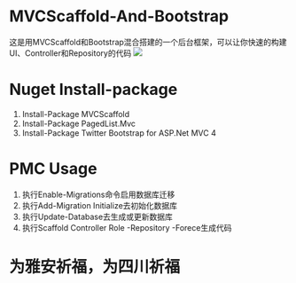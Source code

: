 MVCScaffold-And-Bootstrap
=========================

这是用MVCScaffold和Bootstrap混合搭建的一个后台框架，可以让你快速的构建UI、Controller和Repository的代码
<img src="http://pic.yupoo.com/leeolevis/CO7htGX2/medish.jpg"></img>

# Nuget Install-package #
<ol>
<li>Install-Package MVCScaffold</li>
<li>Install-Package PagedList.Mvc</li>
<li>Install-Package Twitter Bootstrap for ASP.Net MVC 4</li>
</ol>

# PMC Usage #

<ol>
<li>执行Enable-Migrations命令启用数据库迁移</li>
<li>执行Add-Migration Initialize去初始化数据库</li>
<li>执行Update-Database去生成或更新数据库</li>
<li>执行Scaffold Controller Role -Repository -Forece生成代码</li>
</ol>

# 为雅安祈福，为四川祈福 #
